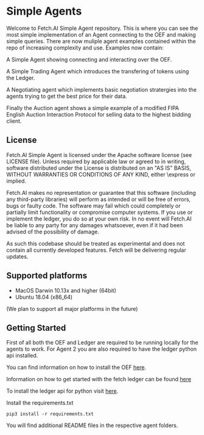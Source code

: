 # Simple Agents

Welcome to Fetch.AI Simple Agent repository. This is where you can see the most simple implementation of an Agent connecting to the OEF and making simple queries.
There are now muliple agent examples contained within the repo of increasing complexity and use. Examples now contain:

  A Simple Agent showing connecting and interacting over the OEF.

  A Simple Trading Agent which introduces the transfering of tokens using the Ledger.

  A Negotiating agent which implements basic negotiation stratergies into the agents trying to get the best price for their data.

  Finally the Auction agent shows a simple example of a modified FIPA English Auction Interaction Protocol for selling data to the highest bidding client.

## License

Fetch.AI Simple Agent is licensed under the Apache software license (see LICENSE file). Unless required by
applicable law or agreed to in writing, software distributed under the License is distributed on an
"AS IS" BASIS, WITHOUT WARRANTIES OR CONDITIONS OF ANY KIND, either \express or implied.

Fetch.AI makes no representation or guarantee that this software (including any third-party libraries)
will perform as intended or will be free of errors, bugs or faulty code. The software may fail which
could completely or partially limit functionality or compromise computer systems. If you use or
implement the ledger, you do so at your own risk. In no event will Fetch.AI be liable to any party
for any damages whatsoever, even if it had been advised of the possibility of damage.

As such this codebase should be treated as experimental and does not contain all currently developed
features. Fetch will be delivering regular updates.

## Supported platforms

* MacOS Darwin 10.13x and higher (64bit)
* Ubuntu 18.04 (x86_64)

(We plan to support all major platforms in the future)

## Getting Started

First of all both the OEF and Ledger are required to be running locally for the agents to work.
For Agent 2 you are also required to have the ledger python api installed.

You can find information on how to install the OEF [here](https://github.com/fetchai/oef-search-pluto "Install the OEF here!").

Information on how to get started with the fetch ledger can be found [here](https://docs.fetch.ai/getting-started/versions/ "Install the Ledger here!")

To install the ledger api for python visit [here](https://github.com/fetchai/ledger-api-py "Install the Ledger API for Python here!").

Install the requirements.txt

    pip3 install -r requirements.txt

You will find additional README files in the respective agent folders.
